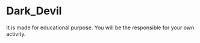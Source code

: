 # Dark_Devil
It is made for educational purpose. You will be the responsible for your own activity.
